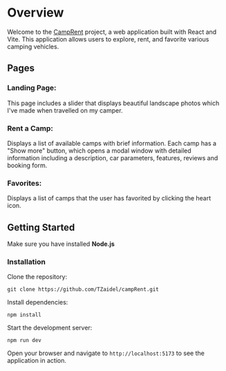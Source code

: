 # Overview

Welcome to the [CampRent](https://camp-rent.vercel.app/) project, a web application built with React
and Vite. This application allows users to explore, rent, and favorite various camping vehicles.

## Pages

### Landing Page:

This page includes a slider that displays beautiful landscape photos which I've made when travelled
on my camper.

### Rent a Camp:

Displays a list of available camps with brief information. Each camp has a "Show more" button, which
opens a modal window with detailed information including a description, car parameters, features,
reviews and booking form.

### Favorites:

Displays a list of camps that the user has favorited by clicking the heart icon.

## Getting Started

Make sure you have installed **Node.js**

### Installation

Clone the repository:

```
git clone https://github.com/TZaidel/campRent.git
```

Install dependencies:

```
npm install
```

Start the development server:

```
npm run dev
```

Open your browser and navigate to `http://localhost:5173` to see the application in action.
